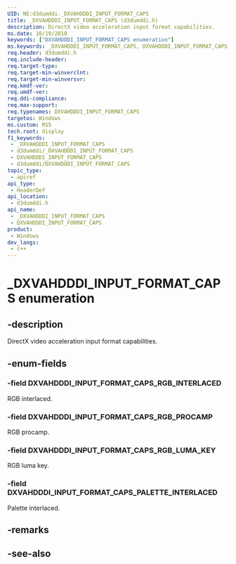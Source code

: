 ```yaml
---
UID: NE:d3dumddi._DXVAHDDDI_INPUT_FORMAT_CAPS
title: _DXVAHDDDI_INPUT_FORMAT_CAPS (d3dumddi.h)
description: DirectX video acceleration input format capabilities.
ms.date: 10/19/2018
keywords: ["DXVAHDDDI_INPUT_FORMAT_CAPS enumeration"]
ms.keywords: _DXVAHDDDI_INPUT_FORMAT_CAPS, DXVAHDDDI_INPUT_FORMAT_CAPS,
req.header: d3dumddi.h
req.include-header: 
req.target-type: 
req.target-min-winverclnt: 
req.target-min-winversvr: 
req.kmdf-ver: 
req.umdf-ver: 
req.ddi-compliance: 
req.max-support: 
req.typenames: DXVAHDDDI_INPUT_FORMAT_CAPS
targetos: Windows
ms.custom: RS5
tech.root: display
f1_keywords:
 - _DXVAHDDDI_INPUT_FORMAT_CAPS
 - d3dumddi/_DXVAHDDDI_INPUT_FORMAT_CAPS
 - DXVAHDDDI_INPUT_FORMAT_CAPS
 - d3dumddi/DXVAHDDDI_INPUT_FORMAT_CAPS
topic_type:
 - apiref
api_type:
 - HeaderDef
api_location:
 - d3dumddi.h
api_name:
 - _DXVAHDDDI_INPUT_FORMAT_CAPS
 - DXVAHDDDI_INPUT_FORMAT_CAPS
product:
 - Windows
dev_langs:
 - c++
---
```


# _DXVAHDDDI_INPUT_FORMAT_CAPS enumeration


## -description

DirectX video acceleration input format capabilities.

## -enum-fields

### -field DXVAHDDDI_INPUT_FORMAT_CAPS_RGB_INTERLACED

RGB interlaced.

### -field DXVAHDDDI_INPUT_FORMAT_CAPS_RGB_PROCAMP

RGB procamp.

### -field DXVAHDDDI_INPUT_FORMAT_CAPS_RGB_LUMA_KEY

RGB luma key.

### -field DXVAHDDDI_INPUT_FORMAT_CAPS_PALETTE_INTERLACED

Palette interlaced.

## -remarks

## -see-also

